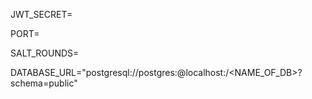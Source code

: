JWT_SECRET=

PORT=

SALT_ROUNDS=

DATABASE_URL="postgresql://postgres:<PASSWORD>@localhost:<PORT>/<NAME_OF_DB>?schema=public"
